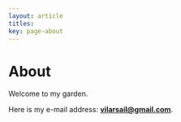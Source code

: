 ```yaml
---
layout: article
titles:
key: page-about
---
```


# About

Welcome to my garden.

Here is my e-mail address: **vilarsail@gmail.com**.
